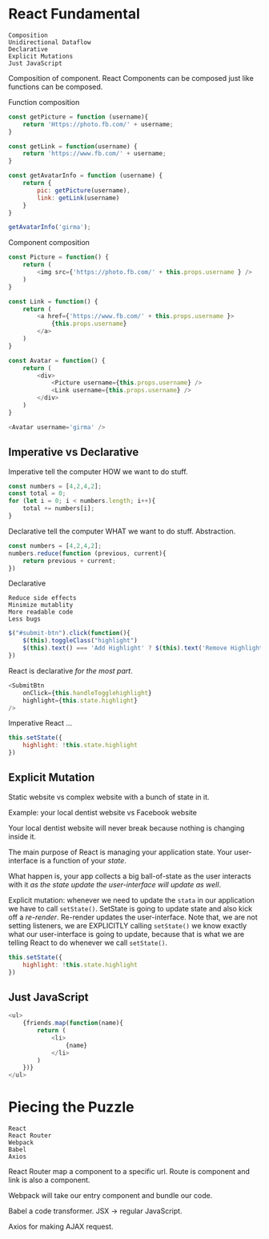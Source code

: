# React Fundamental 

    Composition
    Unidirectional Dataflow
    Declarative
    Explicit Mutations
    Just JavaScript
    
Composition of component. React Components can be composed just like functions can be composed.

Function composition

```javascript
const getPicture = function (username){
    return 'Https://photo.fb.com/' + username;
}

const getLink = function(username) {
    return 'https://www.fb.com/' + username;
}

const getAvatarInfo = function (username) {
    return {
        pic: getPicture(username),
        link: getLink(username)
    }
}

getAvatarInfo('girma');
```

Component composition

```javascript
const Picture = function() {
    return (
        <img src={'https://photo.fb.com/' + this.props.username } />
    )
}

const Link = function() {
    return (
        <a href={'https://www.fb.com/' + this.props.username }>
            {this.props.username}
        </a>
    )
}

const Avatar = function() {
    return (
        <div>
            <Picture username={this.props.username} />
            <Link username={this.props.username} />
        </div>
    )
}

<Avatar username='girma' />

```

## Imperative vs Declarative

Imperative tell the computer HOW we want to do stuff. 

```javascript
const numbers = [4,2,4,2];
const total = 0;
for (let i = 0; i < numbers.length; i++){
    total += numbers[i];
}
```

Declarative tell the computer WHAT we want to do stuff. Abstraction. 

```javascript
const numbers = [4,2,4,2];
numbers.reduce(function (previous, current){
    return previous + current;
})
```

Declarative 

    Reduce side effects
    Minimize mutablity 
    More readable code
    Less bugs
    
```javascript
$("#submit-btn").click(function(){
    $(this).toggleClass("highlight")
    $(this).text() === 'Add Highlight' ? $(this).text('Remove Highlight') : $(this).text('Add Highlight')
})
```
React is declarative *for the most part*.

```javascript
<SubmitBtn 
    onClick={this.handleTogglehighlight}
    highlight={this.state.highlight}
/>
```

Imperative React ...

```javascript
this.setState({
    highlight: !this.state.highlight
})
```
## Explicit Mutation

Static website vs complex website with a bunch of state in it. 

Example: your local dentist website vs Facebook website

Your local dentist website will never break because nothing is changing  inside it. 

The main purpose of React is managing your application state. Your user-interface is a function of your *state*. 

What happen is, your app collects a big ball-of-state as the user interacts with it *as the state update the user-interface will update as well*. 

Explicit mutation: whenever we need to update the `stata` in our application we have to call `setState()`. SetState is going to update state and also kick off a *re-render*. Re-render updates the user-interface. Note that, we are not setting listeners, we are EXPLICITLY calling `setState()` we know exactly what our user-interface is going to update, because that is what we are telling React to do whenever we call `setState()`.

```javascript
this.setState({
    highlight: !this.state.highlight
})
```
## Just JavaScript

```javascript
<ul> 
    {friends.map(function(name){
        return (
            <li>
                {name}
            </li>
        )
    })}
</ul>
```

# Piecing the Puzzle

    React
    React Router
    Webpack
    Babel
    Axios

React Router map a component to a specific url. Route is component and link is also a component.

Webpack will take our entry component and bundle our code.

Babel a code transformer. JSX -> regular JavaScript.

Axios for making AJAX request. 

